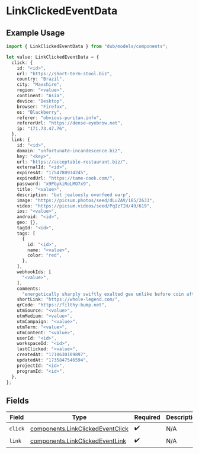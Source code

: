 # LinkClickedEventData

## Example Usage

```typescript
import { LinkClickedEventData } from "dub/models/components";

let value: LinkClickedEventData = {
  click: {
    id: "<id>",
    url: "https://short-term-stool.biz",
    country: "Brazil",
    city: "Maxshire",
    region: "<value>",
    continent: "Asia",
    device: "Desktop",
    browser: "Firefox",
    os: "Blackberry",
    referer: "obvious-puritan.info",
    refererUrl: "https://dense-eyebrow.net",
    ip: "171.73.47.76",
  },
  link: {
    id: "<id>",
    domain: "unfortunate-incandescence.biz",
    key: "<key>",
    url: "https://acceptable-restaurant.biz/",
    externalId: "<id>",
    expiresAt: "1754780934245",
    expiredUrl: "https://tame-cook.com/",
    password: "x9PGykiRoLMO7x9",
    title: "<value>",
    description: "but jealously overfeed warp",
    image: "https://picsum.photos/seed/dLuZAV/185/2633",
    video: "https://picsum.videos/seed/PqIz7IH/49/619",
    ios: "<value>",
    android: "<id>",
    geo: {},
    tagId: "<id>",
    tags: [
      {
        id: "<id>",
        name: "<value>",
        color: "red",
      },
    ],
    webhookIds: [
      "<value>",
    ],
    comments:
      "energetically sharply swiftly exalted gee unlike before coin after kindheartedly whereas obvious matter",
    shortLink: "https://whole-legend.com/",
    qrCode: "https://filthy-bump.net",
    utmSource: "<value>",
    utmMedium: "<value>",
    utmCampaign: "<value>",
    utmTerm: "<value>",
    utmContent: "<value>",
    userId: "<id>",
    workspaceId: "<id>",
    lastClicked: "<value>",
    createdAt: "1710630109897",
    updatedAt: "1735847546594",
    projectId: "<id>",
    programId: "<id>",
  },
};
```

## Fields

| Field                                                                                | Type                                                                                 | Required                                                                             | Description                                                                          |
| ------------------------------------------------------------------------------------ | ------------------------------------------------------------------------------------ | ------------------------------------------------------------------------------------ | ------------------------------------------------------------------------------------ |
| `click`                                                                              | [components.LinkClickedEventClick](../../models/components/linkclickedeventclick.md) | :heavy_check_mark:                                                                   | N/A                                                                                  |
| `link`                                                                               | [components.LinkClickedEventLink](../../models/components/linkclickedeventlink.md)   | :heavy_check_mark:                                                                   | N/A                                                                                  |